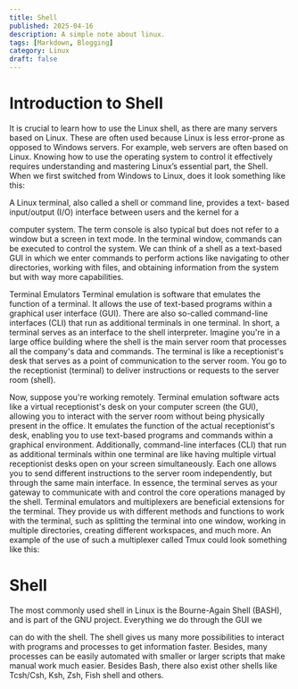 ```yaml
---
title: Shell
published: 2025-04-16
description: A simple note about linux.
tags: [Markdown, Blogging]
category: Linux
draft: false
---
```

# Introduction to Shell

It is crucial to learn how to use the Linux shell, as there are many
servers based on Linux. These are often used because Linux is less
error-prone as opposed to Windows servers. For example, web
servers are often based on Linux. Knowing how to use the operating
system to control it effectively requires understanding and mastering
Linux’s essential part, the Shell. When we first switched from Windows
to Linux, does it look something like this:

A Linux terminal, also called a shell or command line, provides a text-
based input/output (I/O) interface between users and the kernel for a

computer system. The term console is also typical but does not refer to
a window but a screen in text mode. In the terminal window,
commands can be executed to control the system.
We can think of a shell as a text-based GUI in which we enter
commands to perform actions like navigating to other directories,
working with files, and obtaining information from the system but with
way more capabilities.

Terminal Emulators
Terminal emulation is software that emulates the function of a terminal.
It allows the use of text-based programs within a graphical user
interface (GUI). There are also so-called command-line interfaces (CLI)
that run as additional terminals in one terminal. In short, a terminal
serves as an interface to the shell interpreter.
Imagine you're in a large office building where the shell is the main
server room that processes all the company's data and commands.
The terminal is like a receptionist's desk that serves as a point of
communication to the server room. You go to the receptionist (terminal)
to deliver instructions or requests to the server room (shell).

Now, suppose you're working remotely. Terminal emulation software
acts like a virtual receptionist's desk on your computer screen (the
GUI), allowing you to interact with the server room without being
physically present in the office. It emulates the function of the actual
receptionist's desk, enabling you to use text-based programs and
commands within a graphical environment.
Additionally, command-line interfaces (CLI) that run as additional terminals
within one terminal are like having multiple virtual receptionist desks
open on your screen simultaneously. Each one allows you to send
different instructions to the server room independently, but through the
same main interface. In essence, the terminal serves as your gateway
to communicate with and control the core operations managed by the
shell.
Terminal emulators and multiplexers are beneficial extensions for the
terminal. They provide us with different methods and functions to work
with the terminal, such as splitting the terminal into one window,
working in multiple directories, creating different workspaces, and
much more. An example of the use of such a multiplexer called Tmux
could look something like this:

# Shell
The most commonly used shell in Linux is the Bourne-Again Shell (BASH),
and is part of the GNU project. Everything we do through the GUI we

can do with the shell. The shell gives us many more possibilities to
interact with programs and processes to get information faster.
Besides, many processes can be easily automated with smaller or
larger scripts that make manual work much easier.
Besides Bash, there also exist other shells
like Tcsh/Csh, Ksh, Zsh, Fish shell and others.

